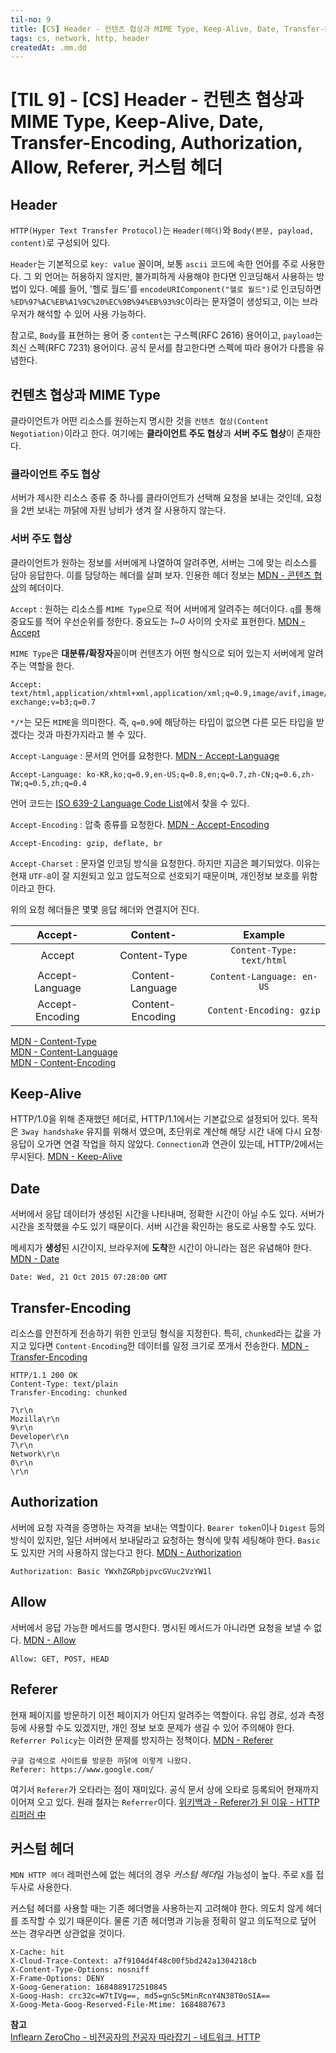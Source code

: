 ```yaml
---
til-no: 9
title: [CS] Header - 컨텐츠 협상과 MIME Type, Keep-Alive, Date, Transfer-Encoding, Authorization, Allow, Referer, 커스텀 헤더
tags: cs, network, http, header
createdAt: .mm.dd
---
```


# [TIL 9] - [CS] Header - 컨텐츠 협상과 MIME Type, Keep-Alive, Date, Transfer-Encoding, Authorization, Allow, Referer, 커스텀 헤더

## Header

`HTTP(Hyper Text Transfer Protocol)`는 `Header(헤더)`와 `Body(본문, payload, content)`로 구성되어 있다.

`Header`는 기본적으로 `key: value` 꼴이며, 보통 `ascii` 코드에 속한 언어를 주로 사용한다. 그 외 언어는 허용하지 않지만, 불가피하게 사용해야 한다면 인코딩해서 사용하는 방법이 있다. 예를 들어, '헬로 월드'를 `encodeURIComponent("헬로 월드")`로 인코딩하면 `%ED%97%AC%EB%A1%9C%20%EC%9B%94%EB%93%9C`이라는 문자열이 생성되고, 이는 브라우저가 해석할 수 있어 사용 가능하다.

참고로, `Body`를 표현하는 용어 중 `content`는 구스펙(RFC 2616) 용어이고, `payload`는 최신 스펙(RFC 7231) 용어이다. 공식 문서를 참고한다면 스펙에 따라 용어가 다름을 유념한다.

## 컨텐츠 협상과 MIME Type

클라이언트가 어떤 리소스를 원하는지 명시한 것을 `컨텐츠 협상(Content Negotiation)`이라고 한다. 여기에는 **클라이언트 주도 협상**과 **서버 주도 협상**이 존재한다.

### 클라이언트 주도 협상

서버가 제시한 리소스 종류 중 하나를 클라이언트가 선택해 요청을 보내는 것인데, 요청을 2번 보내는 까닭에 자원 낭비가 생겨 잘 사용하지 않는다.

### 서버 주도 협상

클라이언트가 원하는 정보를 서버에게 나열하여 알려주면, 서버는 그에 맞는 리소스를 담아 응답한다. 이를 담당하는 헤더를 살펴 보자. 인용한 헤더 정보는 [MDN - 콘텐츠 협상](https://developer.mozilla.org/ko/docs/Web/HTTP/Content_negotiation)의 헤더이다.

`Accept` : 원하는 리소스를 `MIME Type`으로 적어 서버에게 알려주는 헤더이다. `q`를 통해 중요도를 적어 우선순위를 정한다. 중요도는 _1~0_ 사이의 숫자로 표현한다. [MDN - Accept](https://developer.mozilla.org/ko/docs/Web/HTTP/Headers/Accept)

`MIME Type`은 **대분류/확장자**꼴이며 컨텐츠가 어떤 형식으로 되어 있는지 서버에게 알려주는 역할을 한다.

```
Accept: text/html,application/xhtml+xml,application/xml;q=0.9,image/avif,image/webp,image/apng,*/*;q=0.8,application/signed-exchange;v=b3;q=0.7
```

`*/*`는 모든 `MIME`을 의미한다. 즉, `q=0.9`에 해당하는 타입이 없으면 다른 모든 타입을 받겠다는 것과 마찬가지라고 볼 수 있다.

`Accept-Language` : 문서의 언어를 요청한다. [MDN - Accept-Language](https://developer.mozilla.org/ko/docs/Web/HTTP/Headers/Accept-Language)

```
Accept-Language: ko-KR,ko;q=0.9,en-US;q=0.8,en;q=0.7,zh-CN;q=0.6,zh-TW;q=0.5,zh;q=0.4
```

언어 코드는 [ISO 639-2 Language Code List](https://www.loc.gov/standards/iso639-2/php/code_list.php)에서 찾을 수 있다.

`Accept-Encoding` : 압축 종류를 요청한다. [MDN - Accept-Encoding](https://developer.mozilla.org/ko/docs/Web/HTTP/Headers/Accept-Encoding)

```
Accept-Encoding: gzip, deflate, br
```

`Accept-Charset` : 문자열 인코딩 방식을 요청한다. 하지만 지금은 폐기되었다. 이유는 현재 `UTF-8`이 잘 지원되고 있고 압도적으로 선호되기 때문이며, 개인정보 보호를 위함이라고 한다.

위의 요청 헤더들은 몇몇 응답 헤더와 연결지어 진다.

|     Accept-     |     Content-     |          Example          |
| :-------------: | :--------------: | :-----------------------: |
|     Accept      |   Content-Type   | `Content-Type: text/html` |
| Accept-Language | Content-Language | `Content-Language: en-US` |
| Accept-Encoding | Content-Encoding | `Content-Encoding: gzip`  |

[MDN - Content-Type](https://developer.mozilla.org/ko/docs/Web/HTTP/Headers/Content-Type)\
[MDN - Content-Language](https://developer.mozilla.org/ko/docs/Web/HTTP/Headers/Content-Language)\
[MDN - Content-Encoding](https://developer.mozilla.org/ko/docs/Web/HTTP/Headers/Content-Encoding)

## Keep-Alive

HTTP/1.0을 위해 존재했던 헤더로, HTTP/1.1에서는 기본값으로 설정되어 있다. 목적은 `3way handshake` 유지를 위해서 였으며, 초단위로 계산해 해당 시간 내에 다시 요청·응답이 오가면 연결 작업을 하지 않았다. `Connection`과 연관이 있는데, HTTP/2에서는 무시된다.
[MDN - Keep-Alive](https://developer.mozilla.org/ko/docs/Web/HTTP/Headers/Keep-Alive)

## Date

서버에서 응답 데이터가 생성된 시간을 나타내며, 정확한 시간이 아닐 수도 있다. 서버가 시간을 조작했을 수도 있기 때문이다. 서버 시간을 확인하는 용도로 사용할 수도 있다.

메세지가 **생성**된 시간이지, 브라우저에 **도착**한 시간이 아니라는 점은 유념해야 한다. [MDN - Date](https://developer.mozilla.org/ko/docs/Web/HTTP/Headers/Date)

```
Date: Wed, 21 Oct 2015 07:28:00 GMT
```

## Transfer-Encoding

리소스를 안전하게 전송하기 위한 인코딩 형식을 지정한다. 특히, `chunked`라는 값을 가지고 있다면 `Content-Encoding`한 데이터를 일정 크기로 쪼개서 전송한다. [MDN - Transfer-Encoding](https://developer.mozilla.org/ko/docs/Web/HTTP/Headers/Transfer-Encoding)

```
HTTP/1.1 200 OK
Content-Type: text/plain
Transfer-Encoding: chunked

7\r\n
Mozilla\r\n
9\r\n
Developer\r\n
7\r\n
Network\r\n
0\r\n
\r\n
```

## Authorization

서버에 요청 자격을 증명하는 자격을 보내는 역할이다. `Bearer token`이나 `Digest` 등의 방식이 있지만, 일단 서버에서 보내달라고 요청하는 형식에 맞춰 세팅해야 한다. `Basic`도 있지만 거의 사용하지 않는다고 한다. [MDN - Authorization](https://developer.mozilla.org/ko/docs/Web/HTTP/Headers/Authorization)

```
Authorization: Basic YWxhZGRpbjpvcGVuc2VzYW1l
```

## Allow

서버에서 응답 가능한 메서드를 명시한다. 명시된 메서드가 아니라면 요청을 보낼 수 없다. [MDN - Allow](https://developer.mozilla.org/ko/docs/Web/HTTP/Headers/Allow)

```
Allow: GET, POST, HEAD
```

## Referer

현재 페이지를 방문하기 이전 페이지가 어딘지 알려주는 역할이다. 유입 경로, 성과 측정 등에 사용할 수도 있겠지만, 개인 정보 보호 문제가 생길 수 있어 주의해야 한다. `Referrer Policy`는 이러한 문제를 방지하는 정책이다. [MDN - Referer](https://developer.mozilla.org/ko/docs/Web/HTTP/Headers/Referer)

```
구글 검색으로 사이트를 방문한 까닭에 이렇게 나왔다.
Referer: https://www.google.com/
```

여기서 `Referer`가 오타라는 점이 재미있다. 공식 문서 상에 오타로 등록되어 현재까지 이어져 오고 있다. 원래 철자는 `Referrer`이다. [위키백과 - Referer가 된 이유 - HTTP 리퍼러 中](https://ko.wikipedia.org/wiki/HTTP_%EB%A6%AC%ED%8D%BC%EB%9F%AC#:~:text=%ED%95%9C%ED%8E%B8%2C%20HTTP%20%EB%A6%AC%ED%8D%BC%EB%9F%AC%EB%A5%BC%20%EC%A0%95%EC%9D%98%ED%95%9C%20RFC%EC%97%90%EC%84%9C%20%27referrer%27%EB%A5%BC%20%27referer%27%EB%9D%BC%EA%B3%A0%20%EC%9E%98%EB%AA%BB%20%EC%B9%9C%20%EA%B2%83%EC%97%90%EC%84%9C%20%EA%B8%B0%EC%9D%B8%ED%95%98%EC%97%AC%20HTTP%20%EB%A6%AC%ED%8D%BC%EB%9F%AC%EB%8A%94%20%27HTTP%20referer%27%EB%9D%BC%EA%B3%A0%20%EB%B6%88%EB%A6%B0%EB%8B%A4.%5B1%5D)

## 커스텀 헤더

`MDN HTTP 헤더` 레퍼런스에 없는 헤더의 경우 *커스텀 헤더*일 가능성이 높다. 주로 `X`를 접두사로 사용한다.

커스텀 헤더를 사용할 때는 기존 헤더명을 사용하는지 고려해야 한다. 의도치 않게 헤더를 조작할 수 있기 때문이다. 물론 기존 헤더명과 기능을 정확히 알고 의도적으로 덮어 쓰는 경우라면 상관없을 것이다.

```
X-Cache: hit
X-Cloud-Trace-Context: a7f9104d4f48c00f5bd242a1304218cb
X-Content-Type-Options: nosniff
X-Frame-Options: DENY
X-Goog-Generation: 1684889172510845
X-Goog-Hash: crc32c=W7tIVg==, md5=gnSc5MinRcnY4N38T0oSIA==
X-Goog-Meta-Goog-Reserved-File-Mtime: 1684887673
```

**참고**\
[Inflearn ZeroCho - 비전공자의 전공자 따라잡기 - 네트워크, HTTP](https://www.inflearn.com/course/%EC%A0%84%EA%B3%B5%EC%9E%90-%EB%94%B0%EB%9D%BC%EC%9E%A1%EA%B8%B0-%EB%84%A4%ED%8A%B8%EC%9B%8C%ED%81%AC-http)
